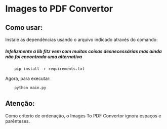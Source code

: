 # Images to PDF Convertor

## Como usar:
<span>Instale as dependências usando o arquivo indicado através do comando:</span>
<h5>Infelizmente a lib fitz vem com muitas coisas desnecessárias mas ainda não foi encontrada uma alternativa</h5>

```python
    pip install -r requirements.txt
```

<span>Agora, para executar: </span>
```python
    python main.py
```
## Atenção:
<p>Como criterio de ordenação, o Images To PDF Convertor ignora espaços e parênteses.<p>
